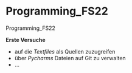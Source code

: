 # Programming_FS22
Programming_FS22

__Erste Versuche__ 
- auf die _Textfiles_ als Quellen zuzugreifen
- über _Pycharms_ Dateien auf Git zu verwalten
- ...
